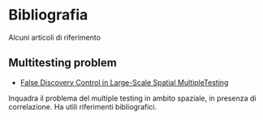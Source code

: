# Bibliografia

Alcuni articoli di riferimento

## Multitesting problem

- [False Discovery Control in Large-Scale Spatial MultipleTesting](https://www4.stat.ncsu.edu/~bjreich/pubs/FDR.pdf)

Inquadra il problema del multiple testing in ambito spaziale, in presenza di correlazione. Ha utili riferimenti bibliografici.


